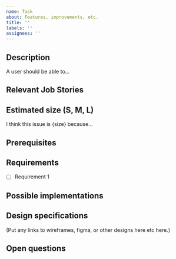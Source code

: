 ```yaml
---
name: Task
about: Features, improvements, etc.
title: ''
labels: ''
assignees: ''
---
```


## Description

A user should be able to...

## Relevant Job Stories

## Estimated size (S, M, L)

I think this issue is {size} because...

## Prerequisites

## Requirements

- [ ] Requirement 1

## Possible implementations

## Design specifications

(Put any links to wireframes, figma, or other designs here etc here.)

## Open questions
